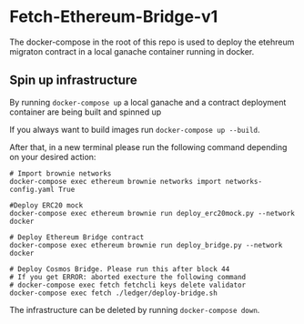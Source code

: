 # Fetch-Ethereum-Bridge-v1
The docker-compose in the root of this repo is used to deploy the etehreum migraton contract in a local ganache container running in docker.

## Spin up infrastructure
By running `docker-compose up` a local ganache and a contract deployment container are being built and spinned up

If you always want to build images run `docker-compose up --build`.

After that, in a new terminal please run the following command depending on your desired action:
```/bin/bash
# Import brownie networks
docker-compose exec ethereum brownie networks import networks-config.yaml True

#Deploy ERC20 mock
docker-compose exec ethereum brownie run deploy_erc20mock.py --network docker

# Deploy Ethereum Bridge contract
docker-compose exec ethereum brownie run deploy_bridge.py --network docker

# Deploy Cosmos Bridge. Please run this after block 44
# If you get ERROR: aborted execture the following command
# docker-compose exec fetch fetchcli keys delete validator
docker-compose exec fetch ./ledger/deploy-bridge.sh
```

The infrastructure can be deleted by running `docker-compose down`.